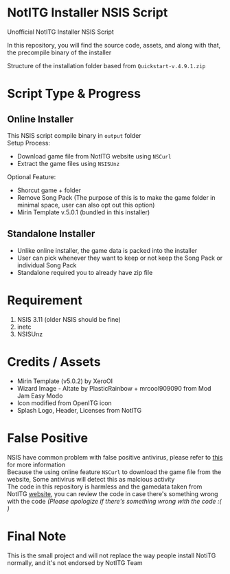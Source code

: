 # NotITG Installer NSIS Script

Unofficial NotITG Installer NSIS Script

In this repository, you will find the source code, assets, and along with that, the precompile binary of the installer

Structure of the installation folder based from `Quickstart-v.4.9.1.zip`

# Script Type & Progress

## Online Installer

This NSIS script compile binary in `output` folder
<br>Setup Process:

- Download game file from NotITG website using `NSCurl`
- Extract the game files using `NSISUnz`

Optional Feature:

- Shorcut game + folder
- Remove Song Pack (The purpose of this is to make the game folder in minimal space, user can also opt out this option)
- Mirin Template v.5.0.1 (bundled in this installer)

## Standalone Installer

- Unlike online installer, the game data is packed into the installer
- User can pick whenever they want to keep or not keep the Song Pack or individual Song Pack
- Standalone required you to already have zip file

# Requirement

1. NSIS 3.11 (older NSIS should be fine)
2. inetc
3. NSISUnz

# Credits / Assets

- Mirin Template (v5.0.2) by XeroOI
- Wizard Image - Altate by PlasticRainbow + mrcool909090 from Mod Jam Easy Modo
- Icon modified from OpenITG icon
- Splash Logo, Header, Licenses from NotITG

# False Positive

NSIS have common problem with false positive antivirus, please refer to [this](https://nsis.sourceforge.io/NSIS_False_Positives) for more information
<br>Because the using online feature ``NSCurl`` to download the game file from the website, Some antivirus will detect this as malcious activity
<br>The code in this repository is harmless and the gamedata taken from NotITG [website](https://noti.tg), you can review the code in case there's something wrong with the code *(Please apologize if there's something wrong with the code :( )*

# Final Note

This is the small project and will not replace the way people install NotiTG normally, and it's not endorsed by NotITG Team
